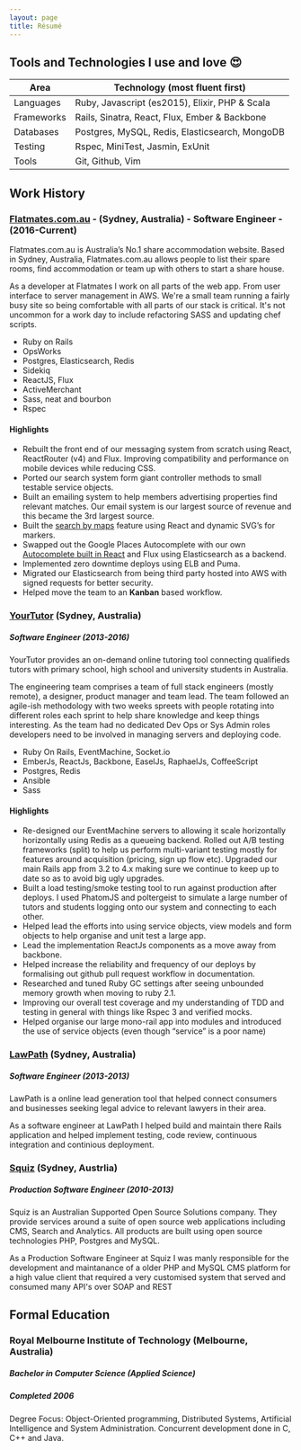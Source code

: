 ```yaml
---
layout: page
title: Résumé
---
```


## Tools and Technologies I use and love 😍

| Area       | Technology (most fluent first)                        |
| ---------- | ----------------------------------------------------- |
| Languages  | Ruby, Javascript (es2015), Elixir, PHP & Scala        |
| Frameworks | Rails, Sinatra, React, Flux, Ember & Backbone         |
| Databases  | Postgres, MySQL, Redis, Elasticsearch, MongoDB        |
| Testing    | Rspec, MiniTest, Jasmin, ExUnit                       |
| Tools      | Git, Github, Vim                                      |

## Work History

### [Flatmates.com.au](https://flatmates.com.au) - (Sydney, Australia) - Software Engineer - (2016-Current)

Flatmates.com.au is Australia’s No.1 share accommodation website. Based in Sydney, Australia, Flatmates.com.au allows people to list their spare rooms, find accommodation or team up with others to start a share house.

As a developer at Flatmates I work on all parts of the web app. From user interface to server management in AWS. We're a small team running a fairly busy site so being comfortable with all parts of our stack is critical. It's not uncommon for a work day to include refactoring SASS and updating chef scripts.

 - Ruby on Rails
 - OpsWorks
 - Postgres, Elasticsearch, Redis
 - Sidekiq
 - ReactJS, Flux
 - ActiveMerchant
 - Sass, neat and bourbon
 - Rspec

#### Highlights

 - Rebuilt the front end of our messaging system from scratch using React, ReactRouter (v4) and Flux. Improving compatibility and performance on mobile devices while reducing CSS.
 - Ported our search system form giant controller methods to small testable service objects.
 - Built an emailing system to help members advertising properties find relevant matches. Our email system is our largest source of revenue and this became the 3rd largest source.
 - Built the [search by maps](https://flatmates.com.au/rooms/enmore-2042) feature using React and dynamic SVG’s for markers.
 - Swapped out the Google Places Autocomplete with our own [Autocomplete built in React](https://flatmates.com.au/value-my-room/enmore-2042) and Flux using Elasticsearch as a backend.
 - Implemented zero downtime deploys using ELB and Puma.
 - Migrated our Elasticsearch from being third party hosted into AWS with signed requests for better security.
 - Helped move the team to an **Kanban** based workflow.

### [YourTutor](http://yourtutor.com.au) (Sydney, Australia)

##### Software Engineer (2013-2016)

YourTutor provides an on-demand online tutoring tool connecting qualifieds tutors with primary school, high school and university students in Australia.

The engineering team comprises a team of full stack engineers (mostly remote), a designer, product manager and team lead. The team followed an agile-ish methodology with two weeks spreets with people rotating into different roles each sprint to help share knowledge and keep things interesting. As the team had no dedicated Dev Ops or Sys Admin roles developers need to be involved in managing servers and deploying code.

- Ruby On Rails, EventMachine, Socket.io
- EmberJs, ReactJs, Backbone, EaselJs, RaphaelJs, CoffeeScript
- Postgres, Redis
- Ansible
- Sass

#### Highlights

- Re-designed our EventMachine servers to allowing it scale horizontally horizontally using Redis as a queueing backend.
Rolled out A/B testing frameworks (split) to help us perform multi-variant testing mostly for features around acquisition (pricing, sign up flow etc).
Upgraded our main Rails app from 3.2 to 4.x making sure we continue to keep up to date so as to avoid big ugly upgrades.
- Built a load testing/smoke testing tool to run against production after deploys. I used PhatomJS and poltergeist to simulate a large number of tutors and students logging onto our system and connecting to each other.
- Helped lead the efforts into using service objects, view models and form objects to help organise and unit test a large app.
- Lead the implementation ReactJs components as a move away from backbone.
- Helped increase the reliability and frequency of our deploys by formalising out github pull request workflow in documentation.
- Researched and tuned Ruby GC settings after seeing unbounded memory growth when moving to ruby 2.1.
- Improving our overall test coverage and my understanding of TDD and testing in general with things like Rspec 3 and verified mocks.
- Helped organise our large mono-rail app into modules and introduced the use of service objects (even though “service” is a poor name)

### [LawPath](http://lawpath.com.au) (Sydney, Australia)

##### Software Engineer (2013-2013)

LawPath is a online lead generation tool that helped connect consumers and businesses seeking legal advice to relevant lawyers in their area.

As a software engineer at LawPath I helped build and maintain there Rails application and helped implement testing, code review, continuous integration and continious deployment.

### [Squiz](http://squiz.com.au) (Sydney, Austrlia)

##### Production Software Engineer (2010-2013)

Squiz is an Australian Supported Open Source Solutions company. They provide services around a suite of open source web applications including CMS, Search and Analytics. All products are built using open source technologies PHP, Postgres and MySQL.

As a Production Software Engineer at Squiz I was manly responsible for the development and maintanance of a older PHP and MySQL CMS platform for a high value client that required a very customised system that served and consumed many API's over SOAP and REST

## Formal Education

### Royal Melbourne Institute of Technology (Melbourne, Australia)

##### Bachelor in Computer Science (Applied Science)

##### Completed 2006

Degree Focus: Object-Oriented programming, Distributed Systems, Artificial Intelligence and System Administration. Concurrent development done in C, C++ and Java.
